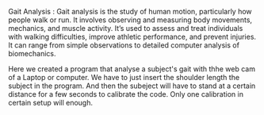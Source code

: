 Gait Analysis :
Gait analysis is the study of human motion, particularly how people walk or run. It involves observing and measuring body movements,
mechanics, and muscle activity. It’s used to assess and treat individuals with walking difficulties, improve athletic performance, 
and prevent injuries. It can range from simple observations to detailed computer analysis of biomechanics.

Here we created a program that analyse a subject's gait with thhe web cam of a Laptop or computer. We have to just insert the shoulder length 
the subject in the program. And then the subeject will have to stand at a certain distance for a few seconds to calibrate the code. Only one calibration 
in certain setup will enough.

